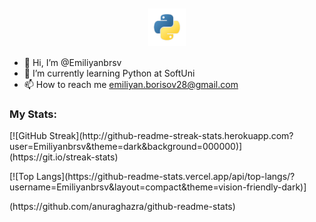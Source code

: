 <p align="center">
<img src="https://raw.githubusercontent.com/github/explore/80688e429a7d4ef2fca1e82350fe8e3517d3494d/topics/python/python.png" alt="Python" height="60" style="vertical-align:top; margin:4px">
</p>

- 👋 Hi, I’m @Emiliyanbrsv
- 🌱 I’m currently learning Python at SoftUni
- 📫 How to reach me emiliyan.borisov28@gmail.com




### My Stats:
<p aling="center">[![GitHub Streak](http://github-readme-streak-stats.herokuapp.com?user=Emiliyanbrsv&theme=dark&background=000000)](https://git.io/streak-stats)</p>
<p>[![Top Langs](https://github-readme-stats.vercel.app/api/top-langs/?username=Emiliyanbrsv&layout=compact&theme=vision-friendly-dark)]</p>(https://github.com/anuraghazra/github-readme-stats)
</div>


<!---
Emiliyanbrsv/Emiliyanbrsv is a ✨ special ✨ repository because its `README.md` (this file) appears on your GitHub profile.
You can click the Preview link to take a look at your changes.
--->
